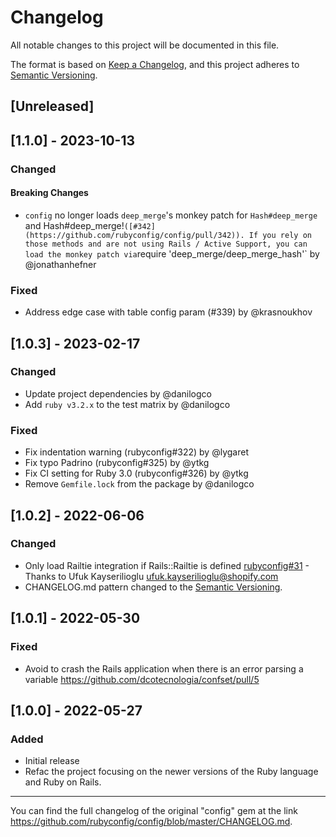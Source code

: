 # Changelog

All notable changes to this project will be documented in this file.

The format is based on [Keep a Changelog](https://keepachangelog.com/en/1.0.0/),
and this project adheres to [Semantic Versioning](https://semver.org/spec/v2.0.0.html).

## [Unreleased]

## [1.1.0] - 2023-10-13

### Changed

#### Breaking Changes

- `config` no longer loads `deep_merge`'s monkey patch for `Hash#deep_merge` and Hash#deep_merge!`([#342](https://github.com/rubyconfig/config/pull/342)). If you rely on those methods and are not using Rails / Active Support, you can load the monkey patch via`require 'deep_merge/deep_merge_hash'` by @jonathanhefner

### Fixed

- Address edge case with table config param (#339) by @krasnoukhov

## [1.0.3] - 2023-02-17

### Changed

- Update project dependencies by @danilogco
- Add `ruby v3.2.x` to the test matrix by @danilogco

### Fixed

- Fix indentation warning (rubyconfig#322) by @lygaret
- Fix typo Padrino (rubyconfig#325) by @ytkg
- Fix CI setting for Ruby 3.0 (rubyconfig#326) by @ytkg
- Remove `Gemfile.lock` from the package by @danilogco

## [1.0.2] - 2022-06-06

### Changed

- Only load Railtie integration if Rails::Railtie is defined
  [rubyconfig#31](https://github.com/rubyconfig/config/pull/319) - Thanks to Ufuk
  Kayserilioglu <ufuk.kayserilioglu@shopify.com>
- CHANGELOG.md pattern changed to the [Semantic Versioning](https://semver.org/spec/v2.0.0.html).

## [1.0.1] - 2022-05-30

### Fixed

- Avoid to crash the Rails application when there is an error
  parsing a variable <https://github.com/dcotecnologia/confset/pull/5>

## [1.0.0] - 2022-05-27

### Added

- Initial release
- Refac the project focusing on the newer versions of the
  Ruby language and Ruby on Rails.

---

You can find the full changelog of the original "config" gem at the link
<https://github.com/rubyconfig/config/blob/master/CHANGELOG.md>.
